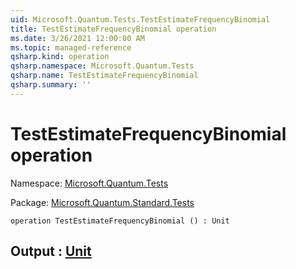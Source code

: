 ```yaml
---
uid: Microsoft.Quantum.Tests.TestEstimateFrequencyBinomial
title: TestEstimateFrequencyBinomial operation
ms.date: 3/26/2021 12:00:00 AM
ms.topic: managed-reference
qsharp.kind: operation
qsharp.namespace: Microsoft.Quantum.Tests
qsharp.name: TestEstimateFrequencyBinomial
qsharp.summary: ''
---
```


# TestEstimateFrequencyBinomial operation

Namespace: [Microsoft.Quantum.Tests](xref:Microsoft.Quantum.Tests)

Package: [Microsoft.Quantum.Standard.Tests](https://nuget.org/packages/Microsoft.Quantum.Standard.Tests)




```qsharp
operation TestEstimateFrequencyBinomial () : Unit
```


## Output : [Unit](xref:microsoft.quantum.lang-ref.unit)

